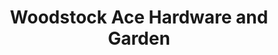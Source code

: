 ---
title: "Woodstock Ace Hardware and Garden"
url: /portland/woodstock-ace-hardware-and-garden-southeast-woodstock-boulevard/
shop: garden centre
---